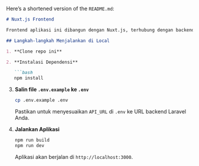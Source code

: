 Here’s a shortened version of the `README.md`:

```markdown
# Nuxt.js Frontend

Frontend aplikasi ini dibangun dengan Nuxt.js, terhubung dengan backend Laravel.

## Langkah-langkah Menjalankan di Local

1. **Clone repo ini**

2. **Instalasi Dependensi**

   ```bash
   npm install
   ```

3. **Salin file `.env.example` ke `.env`**

   ```bash
   cp .env.example .env
   ```

   Pastikan untuk menyesuaikan `API_URL` di `.env` ke URL backend Laravel Anda.

4. **Jalankan Aplikasi**

   ```bash
   npm run build
   npm run dev
   ```

   Aplikasi akan berjalan di `http://localhost:3000`.